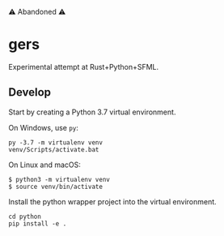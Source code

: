 ⚠️ Abandoned ⚠️

# gers

Experimental attempt at Rust+Python+SFML.

## Develop

Start by creating a Python 3.7 virtual environment.

On Windows, use `py`:

```
py -3.7 -m virtualenv venv 
venv/Scripts/activate.bat
```

On Linux and macOS:

```
$ python3 -m virtualenv venv
$ source venv/bin/activate
```

Install the python wrapper project into the virtual environment.

```
cd python
pip install -e .
```

